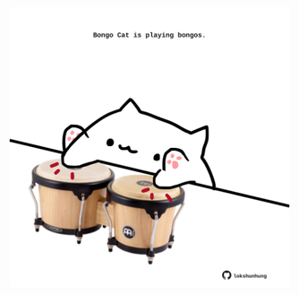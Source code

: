 <!-- built at 29/07/2023, 13:01:08 UTC -->
<p align="center">
  <img width="500" height="500" src="./ReadmeImage.svg">
</p>
